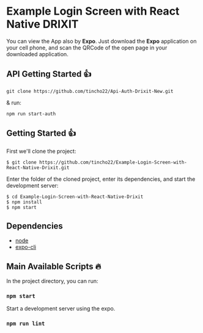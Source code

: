 # Example Login Screen with React Native DRIXIT

You can view the App also by **Expo**.
Just download the **Expo** application on your cell phone, and scan the QRCode of the open page in your downloaded application.

## API Getting Started :+1:
```shell
git clone https://github.com/tincho22/Api-Auth-Drixit-New.git
```
& run:

```shell
npm run start-auth
```

## Getting Started :+1:
First we'll clone the project:
```shell
$ git clone https://github.com/tincho22/Example-Login-Screen-with-React-Native-Drixit.git
```

Enter the folder of the cloned project, enter its dependencies, and start the development server:
```shell
$ cd Example-Login-Screen-with-React-Native-Drixit
$ npm install
$ npm start
```
## Dependencies
- [node](https://nodejs.org/en/)
- [expo-cli](https://expo.io/learn)
## Main Available Scripts :fire:

In the project directory, you can run:

### `npm start`

Start a development server using the expo.

### `npm run lint`
